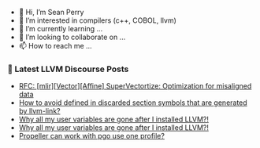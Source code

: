 - 👋 Hi, I’m Sean Perry
- 👀 I’m interested in compilers (c++, COBOL, llvm)
- 🌱 I’m currently learning ...
- 💞️ I’m looking to collaborate on ...
- 📫 How to reach me ...

<!---
s66perry/s66perry is a ✨ special ✨ repository because its `README.md` (this file) appears on your GitHub profile.
You can click the Preview link to take a look at your changes.
--->
### 📕 Latest LLVM Discourse Posts

<!-- DISCOURSE-LLVM:START -->
- [RFC: [mlir][Vector][Affine] SuperVectortize: Optimization for misaligned data](https://discourse.llvm.org/t/rfc-mlir-vector-affine-supervectortize-optimization-for-misaligned-data/77860#post_2)
- [How to avoid defined in discarded section symbols that are generated by llvm-link?](https://discourse.llvm.org/t/how-to-avoid-defined-in-discarded-section-symbols-that-are-generated-by-llvm-link/78247#post_1)
- [Why all my user variables are gone after I installed LLVM?!](https://discourse.llvm.org/t/why-all-my-user-variables-are-gone-after-i-installed-llvm/78214#post_3)
- [Why all my user variables are gone after I installed LLVM?!](https://discourse.llvm.org/t/why-all-my-user-variables-are-gone-after-i-installed-llvm/78214#post_2)
- [Propeller can work with pgo use one profile?](https://discourse.llvm.org/t/propeller-can-work-with-pgo-use-one-profile/78244#post_3)
<!-- DISCOURSE-LLVM:END -->
